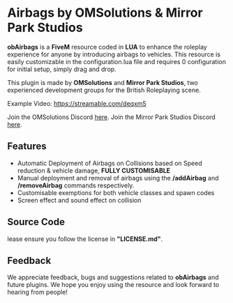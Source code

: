 # Airbags by OMSolutions & Mirror Park Studios
**obAirbags** is a **FiveM** resource coded in **LUA** to enhance the roleplay experience for anyone by introducing airbags to vehicles. This resource is easily customizable in the configuration.lua file and requires 0 configuration for initial setup, simply drag and drop.

This plugin is made by **OMSolutions** and **Mirror Park Studios**, two experienced development groups for the British Roleplaying scene.

Example Video: https://streamable.com/deqxm5

Join the OMSolutions Discord [here](https://discord.gg/C39cjWEtNk).
Join the Mirror Park Studios Discord [here](https://discord.gg/FAJxYxt8SH).

## Features
* Automatic Deployment of Airbags on Collisions based on Speed reduction & vehicle damage, **FULLY CUSTOMISABLE**
* Manual deployment and removal of airbags using the **/addAirbag** and **/removeAirbag** commands respectively.
* Customisable exemptions for both vehicle classes and spawn codes
* Screen effect and sound effect on collision

## Source Code
lease ensure you follow the license in **"LICENSE.md"**.

## Feedback
We appreciate feedback, bugs and suggestions related to **obAirbags** and future plugins. We hope you enjoy using the resource and look forward to hearing from people!